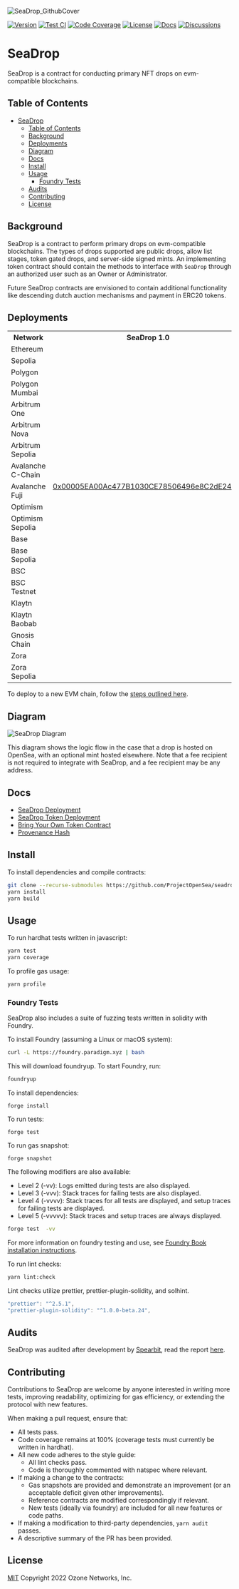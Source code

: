 ![SeaDrop_GithubCover](img/seadrop-banner.png)

[![Version][version-badge]][version-link]
[![Test CI][ci-badge]][ci-link]
[![Code Coverage][coverage-badge]][coverage-link]
[![License][license-badge]][license-link]
[![Docs][docs-badge]][docs-link]
[![Discussions][discussions-badge]][discussions-link]

# SeaDrop

SeaDrop is a contract for conducting primary NFT drops on evm-compatible blockchains.

## Table of Contents

- [SeaDrop](#seadrop)
  - [Table of Contents](#table-of-contents)
  - [Background](#background)
  - [Deployments](#deployments)
  - [Diagram](#diagram)
  - [Docs](#docs)
  - [Install](#install)
  - [Usage](#usage)
    - [Foundry Tests](#foundry-tests)
  - [Audits](#audits)
  - [Contributing](#contributing)
  - [License](#license)

## Background

SeaDrop is a contract to perform primary drops on evm-compatible blockchains. The types of drops supported are public drops, allow list stages, token gated drops, and server-side signed mints. An implementing token contract should contain the methods to interface with `SeaDrop` through an authorized user such as an Owner or Administrator.

Future SeaDrop contracts are envisioned to contain additional functionality like descending dutch auction mechanisms and payment in ERC20 tokens.

## Deployments

<table>
<tr>
<th>Network</th>
<th>SeaDrop 1.0</th>
</tr>

<tr><td>Ethereum</td><td rowspan="17">

[0x00005EA00Ac477B1030CE78506496e8C2dE24bf5](https://etherscan.io/address/0x00005EA00Ac477B1030CE78506496e8C2dE24bf5#code)

</td></tr>
<tr><td>Sepolia</td></tr>
<tr><td>Polygon</td></tr>
<tr><td>Polygon Mumbai</td></tr>
<tr><td>Arbitrum One</td></tr>
<tr><td>Arbitrum Nova</td></tr>
<tr><td>Arbitrum Sepolia</td></tr>
<tr><td>Avalanche C-Chain</td></tr>
<tr><td>Avalanche Fuji</td></tr>
<tr><td>Optimism</td></tr>
<tr><td>Optimism Sepolia</td></tr>
<tr><td>Base</td></tr>
<tr><td>Base Sepolia</td></tr>
<tr><td>BSC</td></tr>
<tr><td>BSC Testnet</td></tr>
<tr><td>Klaytn</td></tr>
<tr><td>Klaytn Baobab</td></tr>
<tr><td>Gnosis Chain</td></tr>
<tr><td>Zora</td></tr>
<tr><td>Zora Sepolia</td></tr>
</table>

To deploy to a new EVM chain, follow the [steps outlined here](docs/SeaDropDeployment.md).

## Diagram

![SeaDrop Diagram](img/seadrop-diagram.png)

This diagram shows the logic flow in the case that a drop is hosted on OpenSea, with an optional mint hosted elsewhere. Note that a fee recipient is not required to integrate with SeaDrop, and a fee recipient may be any address.

## Docs

- [SeaDrop Deployment](docs/SeaDropDeployment.md)
- [SeaDrop Token Deployment](docs/SeaDropTokenDeployment.md)
- [Bring Your Own Token Contract](docs/BringYourOwnTokenContract.md)
- [Provenance Hash](docs/ProvenanceHash.md)

## Install

To install dependencies and compile contracts:

```bash
git clone --recurse-submodules https://github.com/ProjectOpenSea/seadrop && cd seadrop
yarn install
yarn build
```

## Usage

To run hardhat tests written in javascript:

```bash
yarn test
yarn coverage
```

To profile gas usage:

```bash
yarn profile
```

### Foundry Tests

SeaDrop also includes a suite of fuzzing tests written in solidity with Foundry.

To install Foundry (assuming a Linux or macOS system):

```bash
curl -L https://foundry.paradigm.xyz | bash
```

This will download foundryup. To start Foundry, run:

```bash
foundryup
```

To install dependencies:

```
forge install
```

To run tests:

```
forge test
```

To run gas snapshot:

```
forge snapshot
```

The following modifiers are also available:

- Level 2 (-vv): Logs emitted during tests are also displayed.
- Level 3 (-vvv): Stack traces for failing tests are also displayed.
- Level 4 (-vvvv): Stack traces for all tests are displayed, and setup traces for failing tests are displayed.
- Level 5 (-vvvvv): Stack traces and setup traces are always displayed.

```bash
forge test  -vv
```

For more information on foundry testing and use, see [Foundry Book installation instructions](https://book.getfoundry.sh/getting-started/installation).

To run lint checks:

```bash
yarn lint:check
```

Lint checks utilize prettier, prettier-plugin-solidity, and solhint.

```javascript
"prettier": "^2.5.1",
"prettier-plugin-solidity": "^1.0.0-beta.24",
```

## Audits

SeaDrop was audited after development by [Spearbit](https://spearbit.com/), read the report [here](./assets/spearbit-seadrop-audit.pdf).

## Contributing

Contributions to SeaDrop are welcome by anyone interested in writing more tests, improving readability, optimizing for gas efficiency, or extending the protocol with new features.

When making a pull request, ensure that:

- All tests pass.
- Code coverage remains at 100% (coverage tests must currently be written in hardhat).
- All new code adheres to the style guide:
  - All lint checks pass.
  - Code is thoroughly commented with natspec where relevant.
- If making a change to the contracts:
  - Gas snapshots are provided and demonstrate an improvement (or an acceptable deficit given other improvements).
  - Reference contracts are modified correspondingly if relevant.
  - New tests (ideally via foundry) are included for all new features or code paths.
- If making a modification to third-party dependencies, `yarn audit` passes.
- A descriptive summary of the PR has been provided.

## License

[MIT](LICENSE) Copyright 2022 Ozone Networks, Inc.

[version-badge]: https://img.shields.io/github/package-json/v/ProjectOpenSea/seadrop
[version-link]: https://github.com/ProjectOpenSea/seadrop/blob/main/package.json
[ci-badge]: https://github.com/ProjectOpenSea/seadrop/actions/workflows/test.yml/badge.svg
[ci-link]: https://github.com/ProjectOpenSea/seadrop/actions/workflows/test.yml
[coverage-badge]: https://coveralls.io/repos/github/ProjectOpenSea/seadrop/badge.svg?branch=main
[coverage-link]: https://coveralls.io/github/ProjectOpenSea/seadrop?branch=main
[license-badge]: https://img.shields.io/github/license/ProjectOpenSea/seadrop
[license-link]: https://github.com/ProjectOpenSea/seadrop/blob/main/LICENSE
[docs-badge]: https://img.shields.io/badge/SeaDrop-documentation-informational
[docs-link]: https://github.com/ProjectOpenSea/seadrop/tree/main/docs
[discussions-badge]: https://img.shields.io/badge/SeaDrop-discussions-blueviolet
[discussions-link]: https://github.com/ProjectOpenSea/seadrop/discussions
